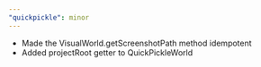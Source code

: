 ```yaml
---
"quickpickle": minor
---
```


- Made the VisualWorld.getScreenshotPath method idempotent
- Added projectRoot getter to QuickPickleWorld
